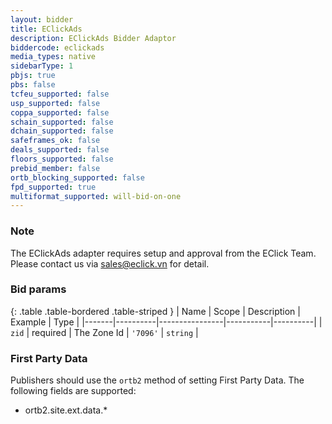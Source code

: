 ```yaml
---
layout: bidder
title: EClickAds
description: EClickAds Bidder Adaptor
biddercode: eclickads
media_types: native
sidebarType: 1
pbjs: true
pbs: false
tcfeu_supported: false
usp_supported: false
coppa_supported: false
schain_supported: false
dchain_supported: false
safeframes_ok: false
deals_supported: false
floors_supported: false
prebid_member: false
ortb_blocking_supported: false
fpd_supported: true
multiformat_supported: will-bid-on-one
---
```


### Note

The EClickAds adapter requires setup and approval from the EClick Team. Please contact us via <sales@eclick.vn> for detail.

### Bid params

{: .table .table-bordered .table-striped }
| Name  | Scope    | Description    | Example   | Type     |
|-------|----------|----------------|-----------|----------|
| `zid` | required | The Zone Id    | `'7096'`  | `string` |

### First Party Data

Publishers should use the `ortb2` method of setting First Party Data. The following fields are supported:

- ortb2.site.ext.data.*
